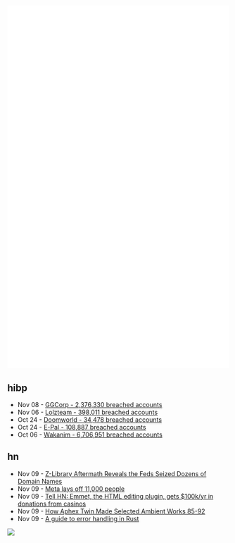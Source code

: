 ![Metrics](https://raw.githubusercontent.com/phixion/phixion/master/metrics.svg)

## hibp

<!--
for https://github.com/phixion/phixion/blob/main/.github/workflows/feeds.yml
-->
<!--START_SECTION:haveibeenpwnd-->
- Nov 08 - [GGCorp - 2,376,330 breached accounts](http://haveibeenpwned.com/PwnedWebsites#GGCorp)
- Nov 06 - [Lolzteam - 398,011 breached accounts](http://haveibeenpwned.com/PwnedWebsites#Lolzteam)
- Oct 24 - [Doomworld - 34,478 breached accounts](http://haveibeenpwned.com/PwnedWebsites#Doomworld)
- Oct 24 - [E-Pal - 108,887 breached accounts](http://haveibeenpwned.com/PwnedWebsites#EPal)
- Oct 06 - [Wakanim - 6,706,951 breached accounts](http://haveibeenpwned.com/PwnedWebsites#Wakanim)
<!--END_SECTION:haveibeenpwnd-->

## hn

<!--
for https://github.com/phixion/phixion/blob/main/.github/workflows/feeds.yml
-->
<!--START_SECTION:hn-->
- Nov 09 - [Z-Library Aftermath Reveals the Feds Seized Dozens of Domain Names](https://torrentfreak.com/z-library-aftermath-reveals-that-the-feds-seized-dozens-of-domain-names-221107/)
- Nov 09 - [Meta lays off 11,000 people](https://about.fb.com/news/2022/11/mark-zuckerberg-layoff-message-to-employees/)
- Nov 09 - [Tell HN: Emmet, the HTML editing plugin, gets $100k/yr in donations from casinos](https://news.ycombinator.com/item?id=33529742)
- Nov 09 - [How Aphex Twin Made Selected Ambient Works 85-92](https://www.musicradar.com/news/how-aphex-twin-made-saw-85-92)
- Nov 09 - [A guide to error handling in Rust](https://nrc.github.io/error-docs/)
<!--END_SECTION:hn-->

<!--
for https://yhype.me
-->
![](https://hit.yhype.me/github/profile?user_id=13013670)
